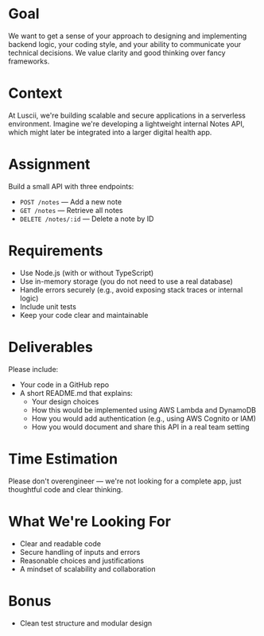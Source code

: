 # Goal

We want to get a sense of your approach to designing and implementing backend logic, your coding style, and your ability to communicate your technical decisions. We value clarity and good thinking over fancy frameworks.

# Context

At Luscii, we're building scalable and secure applications in a serverless environment. Imagine we're developing a lightweight internal Notes API, which might later be integrated into a larger digital health app.

# Assignment

Build a small API with three endpoints:

- `POST /notes` — Add a new note
- `GET /notes` — Retrieve all notes
- `DELETE /notes/:id` — Delete a note by ID

# Requirements

- Use Node.js (with or without TypeScript)
- Use in-memory storage (you do not need to use a real database)
- Handle errors securely (e.g., avoid exposing stack traces or internal logic)
- Include unit tests
- Keep your code clear and maintainable

# Deliverables

Please include:

- Your code in a GitHub repo
- A short README.md that explains:
  - Your design choices
  - How this would be implemented using AWS Lambda and DynamoDB
  - How you would add authentication (e.g., using AWS Cognito or IAM)
  - How you would document and share this API in a real team setting

# Time Estimation

Please don't overengineer — we're not looking for a complete app, just thoughtful code and clear thinking.

# What We're Looking For

- Clear and readable code
- Secure handling of inputs and errors
- Reasonable choices and justifications
- A mindset of scalability and collaboration

# Bonus

- Clean test structure and modular design
